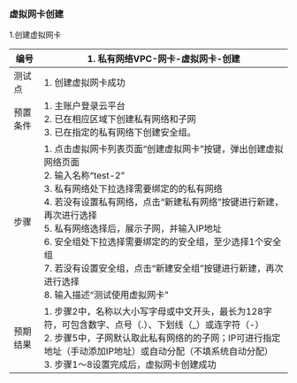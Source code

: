 ### 虚拟网卡创建

1.创建虚拟网卡

| 编号     | 1. 私有网络VPC-网卡-虚拟网卡-创建                            |
| -------- | ------------------------------------------------------------ |
| 测试点   | 1. 创建虚拟网卡成功                                          |
| 预置条件 | 1. 主账户登录云平台<br />2. 已在相应区域下创建私有网络和子网<br/>3. 已在指定的私有网络下创建安全组。 |
| 步骤     | 1. 点击虚拟网卡列表页面“创建虚拟网卡”按键，弹出创建虚拟网络页面<br />2. 输入名称“test-2”<br />3. 私有网络处下拉选择需要绑定的的私有网络<br />4. 若没有设置私有网络，点击“新建私有网络”按键进行新建，再次进行选择<br />5. 私有网络选择后，展示子网，并输入IP地址<br />6. 安全组处下拉选择需要绑定的的安全组，至少选择1个安全组<br />7. 若没有设置安全组，点击“新建安全组”按键进行新建，再次进行选择<br />8. 输入描述“测试使用虚拟网卡” |
| 预期结果 | 1. 步骤2中，名称以大小写字母或中文开头，最长为128字符，可包含数字、点号（.）、下划线（_）或连字符（-）<br />2. 步骤5中，子网默认取此私有网络的的子网；IP可进行指定地址（手动添加IP地址）或自动分配（不填系统自动分配）<br />3. 步骤1～8设置完成后，虚拟网卡创建成功 |

